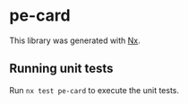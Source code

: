 # pe-card

This library was generated with [Nx](https://nx.dev).

## Running unit tests

Run `nx test pe-card` to execute the unit tests.
